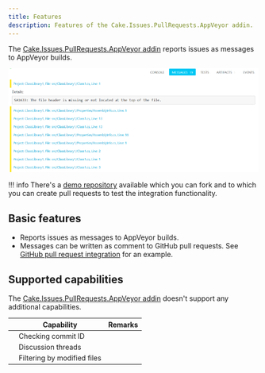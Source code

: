 ```yaml
---
title: Features
description: Features of the Cake.Issues.PullRequests.AppVeyor addin.
---
```


The [Cake.Issues.PullRequests.AppVeyor addin] reports issues as messages to AppVeyor builds.

![AppVeyor messages](appveyor-messages.png "AppVeyor messages")

!!! info
    There's a [demo repository] available which you can fork and to which you can create pull requests to test the integration functionality.

## Basic features

* Reports issues as messages to AppVeyor builds.
* Messages can be written as comment to GitHub pull requests.
  See [GitHub pull request integration] for an example.

## Supported capabilities

The [Cake.Issues.PullRequests.AppVeyor addin] doesn't support any additional capabilities.

|                  | Capability                     | Remarks                        |
|------------------|--------------------------------|--------------------------------|
|                  | Checking commit ID             |                                |
|                  | Discussion threads             |                                |
|                  | Filtering by modified files    |                                |

[demo repository]: https://github.com/pascalberger/Cake.Issues-Demo
[Cake.Issues.PullRequests.AppVeyor addin]: https://www.nuget.org/packages/Cake.Issues.PullRequests.AppVeyor
[GitHub pull request integration]: ./examples/github-pullrequest-integration.md
